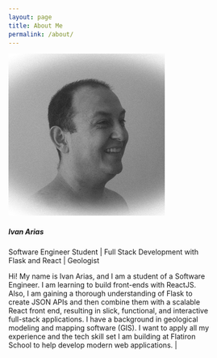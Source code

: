 ```yaml
---
layout: page
title: About Me
permalink: /about/
---
```


<div class="d-flex justify-content-center align-items-center mt-5">
<div class="card" style="width: 25rem;">
  <img src="/assets/images/hcoco1.jpg" class="card-img-top img-fluid" alt="Description of Image">
  <div class="card-body">
  <h5 class="card-title">Ivan Arias</h5>
    <p class="card-text">Software Engineer Student | Full Stack Development with Flask and React | Geologist</p>
    <p class="card-text">Hi! My name is Ivan Arias, and I am a student of a Software Engineer. I am learning to build front-ends with ReactJS. Also, I am gaining a thorough understanding of Flask to create JSON APIs and then combine them with a scalable React front end, resulting in slick, functional, and interactive full-stack applications. I have a background in geological modeling and mapping software (GIS). I want to apply all my experience and the tech skill set I am building at Flatiron School to help develop modern web applications. |</p>
  </div>
</div>
</div>